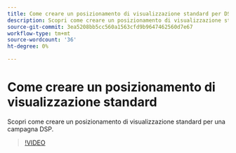 ```yaml
---
title: Come creare un posizionamento di visualizzazione standard per DSP
description: Scopri come creare un posizionamento di visualizzazione standard.
source-git-commit: 3ea5208bb5cc560a1563cfd9b9647462560d7e67
workflow-type: tm+mt
source-wordcount: '36'
ht-degree: 0%

---
```


# Come creare un posizionamento di visualizzazione standard

Scopri come creare un posizionamento di visualizzazione standard per una campagna DSP.

>[!VIDEO](https://video.tv.adobe.com/v/340454)
